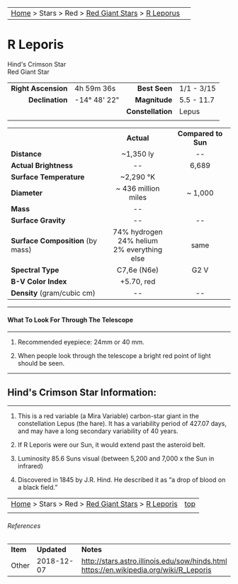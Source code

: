 <script src="../../js/whatsup.js"></script>
<script type="text/javascript">
	var objectName ="Hind's Crimson Star"
	var objectDesc ="R Leporis<br/>Red Giant Star<br/>in the Constellation<br/>Lepus"
	var objectImage=""
</script>

|    |    |
|:---|---:|
|[Home](/notes/#object-notes) > Stars > Red > [Red Giant Stars](../!red-giant-stars) > [R Leporus](#r-leporus)|  <div id=whatsup></div> |

# R Leporis
Hind's Crimson Star<br/>
Red Giant Star

|   |   |   |   |
|--:|:--|--:|:--|
|**Right Ascension**|4h 59m 36s|**Best Seen**| 1/1 - 3/15 |
|**Declination**|-14&deg; 48' 22"|**Magnitude**| 5.5 - 11.7 |
|  |  |**Constellation**|Lepus|
|  |  |  |


|  |  |  |
|--|:--:|:--:|
|  |**Actual**|**Compared to Sun**|
|**Distance**| ~1,350 ly | -- |
|**Actual Brightness**| -- | 6,689 |
|**Surface Temperature**| ~2,290 &deg;K|  |
|**Diameter**| ~ 436 million miles | ~ 1,000 |
|**Mass**|--|   |
|**Surface Gravity**|--|--|
|**Surface Composition** (by mass)|74% hydrogen<br>24% helium<br>2% everything else|same|
|**Spectral Type**| C7,6e (N6e) | G2 V |
|**B-V Color Index**| +5.70, red |
|**Density** (gram/cubic cm)|--|--|

---
#### What To Look For Through The Telescope
---

1.  Recommended eyepiece: 24mm or 40 mm.

1.  When people look through the telescope a bright red point of light should be seen.

---
## Hind's Crimson Star Information:
---

1.  This is a red variable (a Mira Variable) carbon-star giant in the constellation Lepus (the hare).  It has a variability period of 427.07 days, and may have a long secondary variability of 40 years. 

1.  If R Leporis were our Sun, it would extend past the asteroid belt.

1.  Luminosity 85.6 Suns visual (between 5,200 and 7,000 x the Sun in infrared)

1.  Discovered in 1845 by J.R. Hind.  He described it as “a drop of blood on a black field.”

|    |    |
|:---|---:|
|[Home](/notes/#object-notes) > Stars > Red > [Red Giant Stars](../!red-giant-stars) > [R Leporis](#r-leporis) | [top](#r-leporis) |
|    |    |


###### References

|   |   |   |
|---|---|---|
|**Item**|**Updated**|**Notes**| 
|Other | 2018-12-07  | <http://stars.astro.illinois.edu/sow/hinds.html><br/><https://en.wikipedia.org/wiki/R_Leporis> |
